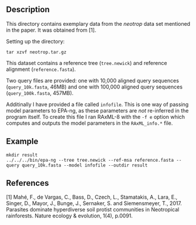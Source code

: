 ## Description

This directory contains exemplary data from the *neotrop* data set mentioned in the paper. It was obtained from [1].

Setting up the directory:
```
tar xzvf neotrop.tar.gz
```
This dataset contains a reference tree (`tree.newick`) and reference alignment (`reference.fasta`).

Two query files are provided: one with 10,000 aligned query sequences (`query_10k.fasta`, 46MB) and one with 100,000 aligned query sequences (`query_100k.fasta`, 457MB).

Additinally I have provided a file called `infofile`. This is one way of passing model parameters to EPA-ng, as these parameters are _not_ re-inferred in the program itself.
To create this file I ran RAxML-8 with the `-f e` option which computes and outputs the model parameters in the `RAxML_info.*` file.

## Example

```
mkdir result
../../../bin/epa-ng --tree tree.newick --ref-msa reference.fasta --query query_10k.fasta --model infofile --outdir result
```

## References

[1] Mahé, F., de Vargas, C., Bass, D., Czech, L., Stamatakis, A., Lara, E., Singer, D., Mayor, J., Bunge, J., Sernaker, S. and Siemensmeyer, T., 2017. Parasites dominate hyperdiverse soil protist communities in Neotropical rainforests. Nature ecology & evolution, 1(4), p.0091.

